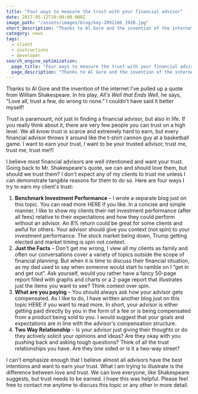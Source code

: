 ```yaml
---
title: "Four ways to measure the trust with your financial advisor"
date: 2017-05-12T10:00:00.000Z
image_path: "/assets/images/blog/key-2092166_1920.jpg"
short_description: "Thanks to Al Gore and the invention of the internet I've pulled up a quote from William Shakespeare..."
category: news
tags:
  - client
  - instructions
  - developer
search_engine_optimization:
  page_title: "Four ways to measure the trust with your financial advisor"
  page_description: "Thanks to Al Gore and the invention of the internet I've pulled up a quote from William Shakespeare..."
---
```

Thanks to Al Gore and the invention of the internet I've pulled up a quote from William Shakespeare.  In his play, *All's Well that Ends Well*, he says, "Love all, trust a few, do wrong to none."  I couldn't have said it better myself!

Trust is paramount, not just in finding a financial advisor, but also in life.  If you really think about it, there are very few people you can trust on a high level.  We all know trust is scarce and extremely hard to earn, but every financial advisor throws it around like the t-shirt cannon guy at a basketball game.  I want to earn your trust, I want to be your trusted advisor, trust me, trust me, trust me!!!

I believe most financial advisors are well intentioned and want your trust.  Going back to Mr. Shakespeare's quote, we can and should love them, but should we trust them?  I don't expect any of my clients to trust me unless I can demonstrate tangible reasons for them to do so.  Here are four ways I try to earn my client's trust:

  1. **Benchmark Investment Performance** – I wrote a separate blog just on this topic.  You can read more HERE if you like.  In a concise and simple manner, I like to show my clients their net investment performance (after all fees) relative to their expectations and how they could perform without an advisor.  An 8% return could be great for some clients and awful for others.  Your advisor should give you context (not spin) to your investment performance.  The stock market being down, Trump getting elected and market timing is spin not context.
  2. **Just the Facts** – Don't get me wrong, I view all my clients as family and often our conversations cover a variety of topics outside the scope of financial planning.  But when it is time to discuss their financial situation, as my dad used to say when someone would start to ramble on I “get in and get out”.  Ask yourself, would you rather have a fancy 50-page report filled with graphs and charts or a 2-page report that illustrates just the items you want to see?  Think context over spin.
  3. **What are you paying** – You should always ask how your advisor gets compensated.  As I like to do, I have written another blog just on this topic HERE if you want to read more.  In short, your advisor is either getting paid directly by you in the form of a fee or is being compensated from a product being sold to you.  I would suggest that your goals and expectations are in line with the advisor's compensation structure.
  4. **Two Way Relationship** – Is your advisor just giving their thoughts or do they actively solicit your opinions and ideas?  Are they okay with you pushing back and asking tough questions?  Think of all the trust relationships you have.  Are they one sided or is it a two-way street?  

I can't emphasize enough that I believe almost all advisors have the best intentions and want to earn your trust.  What I am trying to illustrate is the difference between love and trust.  We can love everyone, like Shakespeare suggests, but trust needs to be earned.  I hope this was helpful.  Please feel free to contact me anytime to discuss this topic or any other in more detail.
